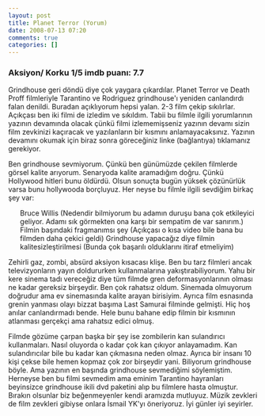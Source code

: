 ```yaml
---
layout: post
title: Planet Terror (Yorum)
date: 2008-07-13 07:20
comments: true
categories: []
---
```

<h3>Aksiyon/ Korku 1/5 imdb puanı: 7.7</h3> <p>Grindhouse geri döndü diye çok yaygara çıkardılar. Planet Terror ve Death Proff filmleriyle Tarantino ve Rodriguez grindhouse'ı yeniden canlandırdı falan denildi. Buradan açıklıyorum hepsi yalan. 2-3 film çekip sıkılırlar. Açıkçası ben iki filmi de izledim ve sıkıldım. Tabii bu filmle ilgili yorumlarının yazının devamında olacak çünkü filmi izlememişseniz yazının devamı sizin film zevkinizi kaçıracak ve yazılanların bir kısmını anlamayacaksınız. Yazının devamını okumak için biraz sonra göreceğiniz linke (bağlantıya) tıklamanız gerekiyor.</p><!--more--> <p>Ben grindhouse sevmiyorum. Çünkü ben günümüzde çekilen filmlerde görsel kalite arıyorum. Senaryoda kalite aramadığım doğru. Çünkü Hollywood hitleri bunu öldürdü. Olsun sonuçta bugün yüksek çözünürlük varsa bunu hollywooda borçluyuz. Her neyse bu filmle ilgili sevdiğim birkaç şey var:</p> <ol>Bruce Willis (Nedendir bilmiyorum bu adamın duruşu bana çok etkileyici geliyor. Adamı sık görmekten ona karşı bir sempatim de var sanırım.) Filmin başındaki fragmanımsı şey (Açıkçası o kısa video bile bana bu filmden daha çekici geldi) Grindhouse yapacağız diye filmin kalitesizleştirilmesi (Bunda çok başarılı olduklarını itiraf etmeliyim)</ol> <p>Zehirli gaz, zombi, absürd aksiyon kısacası klişe. Ben bu tarz filmleri ancak televizyonların yayın doldururken kullanmalarına yakıştırabiliyorum. Yahu bir kere sinema tadı vereceğiz diye tüm filmde gren deformasyonlarının olması ne kadar gereksiz birşeydir. Ben çok rahatsız oldum. Sinemada olmuyorum doğrudur ama ev sinemasında kalite arayan birisiyim. Ayrıca film esnasında grenin yanması olayı bizzat başıma Last Samurai filminde gelmişti. Hiç hoş anılar canlandırmadı bende. Hele bunu bahane edip filmin bir kısmının atlanması gerçekçi ama rahatsız edici olmuş.</p> <p>Filmde gözüme çarpan başka bir şey ise zombilerin kan sulandırıcı kullanmaları. Nasıl oluyorda o kadar çok kan çıkıyor anlayamadım. Kan sulandırıcılar bile bu kadar kan çıkmasına neden olmaz. Ayrıca bir insanı 10 kişi çekse bile hemen kopmaz çok zor birşeydir yani. Biliyorum grindhouse böyle. Ama yazının en başında grindhouse sevmediğimi söylemiştim. Herneyse ben bu filmi sevmedim ama eminim Tarantino hayranları beyinsizce grindhouse ikili dvd paketini alıp bu filmlere hasta olmuştur. Bırakın olsunlar biz beğenmeyenler kendi aramızda mutluyuz. Müzik zevkleri de film zevkleri gibiyse onlara İsmail YK'yı öneriyoruz. İyi günler iyi seyirler.</p>
